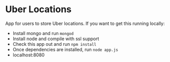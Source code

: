 Uber Locations
==============

App for users to store Uber locations.
If you want to get this running locally:

* Install mongo and run `mongod`
* Install node and compile with ssl support
* Check this app out and run `npm install`
* Once dependencies are installed, run `node app.js`
* localhost:8080
